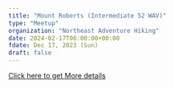 ```yaml
---
title: "Mount Roberts (Intermediate 52 WAV)"
type: "Meetup"
organization: "Northeast Adventure Hiking"
date: 2024-02-17T06:00:00+00:00
fdate: Dec 17, 2023 (Sun)
draft: false
---
```

<a href="https://www.meetup.com/northeast-adventure-hiking-group/events/296992496/" target="_blank">Click here to get More details</a>

